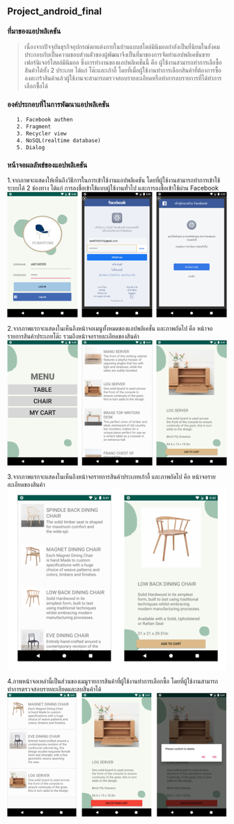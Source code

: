 ## Project_android_final
### ที่มาของแอปพลิเคชัน

   >เนื่องจากปัจจุบันธุรกิจอุปกรณ์ตกแต่งภายในบ้านแบบสไตล์มินิมอลกำลังเป็นที่นิยมในสังคม ประกอบกับเป็นความชอบส่วนตัวของผู้พัฒนาจึงเป็นที่มาของการจัดทำแอปพลิเคชันขายเฟอร์นิเจอร์ไสตล์มินิมอล ซึ่งการทำงานของแอปพลิเคชั่นนี้ คือ ผู้ใช้งานสามารถทำการเลือซื้อสินค้าได้ทั้ง 2 ประเภท ได้แก่ โต๊ะและเก้าอี้ โดยที่เมื่อผู้ใช้งานทำการเลือกสินค้าที่ต้องการซื้อลงตะกร้าสินค้าแล้วผู้ใช้งานจะสามารถตรวจสอบรายละเอียดหรือทำการลบรายการที่ได้ทำการเลือกซื่้อได้
   
### องค์ประกอบที่ในการพัฒนาแอปพลิเคชัน
       1. Facebook authen
       2. Fragment
       3. Recycler view
       4. NoSQL(realtime database)
       5. Dialog
       
### หน้าจอผลลัพธ์ของแอปพลิเคชัน
1.จากภาพจะแสดงให้เห็นถึงวิธีการในการเข้าใช้งานแอปพลิเคชัน โดยที่ผู้ใช้งานสามารถทำการเข้าใช้ระบบได้ 2 ช่องทาง ได้แก่ การลงชื่อเข้าใช้แบบผู้ใช้งานทั่วไป และการลงชื่อเข้าใช้ผ่าน Facebook
![alt text](https://github.com/chanikan07/Project_android_final/blob/master/screenshot/Login.jpg)

2.จากภาพแรกจะแสดงในเห็นถึงหน้าจอเมนูทั้งหมดของแอปพลิเคชั่น และภาพถัดไป คือ หน้าจอรายการสินค้าประเภทโต๊ะ รวมถึงหน้าจอรายละเอียดของสินค้า
![alt text](https://github.com/chanikan07/Project_android_final/blob/master/screenshot/Table.jpg)

3.จากภาพแรกจะแสดงในเห็นถึงหน้าจอรายการสินค้าประเภทเก้าอี้ และภาพถัดไป คือ หน้าจอรายละเอียดของสินค้า
![alt text](https://github.com/chanikan07/Project_android_final/blob/master/screenshot/Chair.jpg)

4.ภาพหน้าจอเหล่านี้เป็นส่วนของเมนูรายการสินค้าที่ผู้ใช้งานทำการเลือกซื้อ โดยที่ผู้ใช้งานสามารถทำการตรวจสอบรายละเอียดและลบสินค้าได้
![alt text](https://github.com/chanikan07/Project_android_final/blob/master/screenshot/Cart.jpg) 
